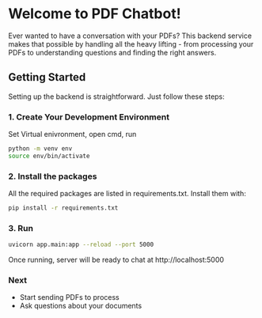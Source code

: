 # Welcome to PDF Chatbot! 

Ever wanted to have a conversation with your PDFs? This backend service makes that possible by handling all the heavy lifting - from processing your PDFs to understanding questions and finding the right answers.

## Getting Started 

Setting up the backend is straightforward. Just follow these steps:

### 1. Create Your Development Environment

Set Virtual enivronment, open cmd, run

```bash
python -m venv env
source env/bin/activate 
```

### 2. Install the packages

All the required packages are listed in requirements.txt. Install them with:

```bash
pip install -r requirements.txt
```

### 3. Run 


```bash
uvicorn app.main:app --reload --port 5000
```

Once running, server will be ready to chat at http://localhost:5000 

### Next

- Start sending PDFs to process
- Ask questions about your documents
